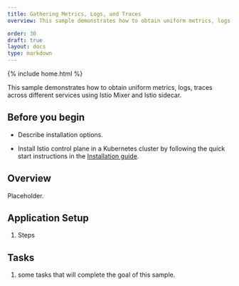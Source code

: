 ```yaml
---
title: Gathering Metrics, Logs, and Traces
overview: This sample demonstrates how to obtain uniform metrics, logs, traces across different services using Istio Mixer and Istio sidecar.

order: 30
draft: true
layout: docs
type: markdown
---
```

{% include home.html %}

This sample demonstrates how to obtain uniform metrics, logs, traces across different services using Istio Mixer and Istio sidecar.

## Before you begin
* Describe installation options.

* Install Istio control plane in a Kubernetes cluster by following the quick start instructions in the
[Installation guide]({{home}}/docs/setup/kubernetes/quick-start.html).

## Overview

Placeholder.

## Application Setup

1. Steps

## Tasks

1. some tasks that will complete the goal of this sample.
